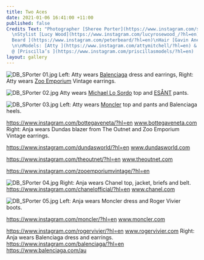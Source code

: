 ```yaml
---
title: Two Aces
date: 2021-01-06 16:41:00 +11:00
published: false
Credits Text: "Photographer [Sheree Porter](https://www.instagram.com/sheree__porter/?hl=en)
  \nStylist [Lucy Wood](https://www.instagram.com/lucyrosewood_/?hl=en)\nMake-Up [Peter
  Beard ](https://www.instagram.com/peterbeard/?hl=en)\nHair [Gavin Anesbury](https://www.instagram.com/gavinanesburybeauty/?hl=en)
  \n\nModels: [Atty ](https://www.instagram.com/attymitchell/?hl=en) & \n[Anja](https://www.instagram.com/slimejive/?hl=en)
  @ [Priscilla’s ](https://www.instagram.com/priscillasmodels/?hl=en)   \n"
layout: gallery
---
```


![DB_SPorter 01.jpg](/uploads/DB_SPorter%2001.jpg)
Left: Atty wears [Balenciaga](https://www.balenciaga.com/au) dress and earrings, Right: Atty wears [Zoo Emporium](https://www.instagram.com/zooemporiumvintage/?hl=en) Vintage earrings.

![DB_SPorter 02.jpg](/uploads/DB_SPorter%2002.jpg)
Atty wears [Michael Lo Sordo](https://www.michaellosordo.com/) top and [ESÅNT](https://esant-esant.com/) pants.

![DB_SPorter 03.jpg](/uploads/DB_SPorter%2003.jpg)
Left: Atty wears [Moncler](https://www.moncler.com/gb/) top and pants and Balenciaga heels.

https://www.instagram.com/bottegaveneta/?hl=en
www.bottegaveneta.com 
Right: Anja wears Dundas blazer from The Outnet and Zoo Emporium Vintage earrings.

https://www.instagram.com/dundasworld/?hl=en
www.dundasworld.com 

https://www.instagram.com/theoutnet/?hl=en
www.theoutnet.com

https://www.instagram.com/zooemporiumvintage/?hl=en



![DB_SPorter 04.jpg](/uploads/DB_SPorter%2004.jpg)
Right: Anja wears Chanel top, jacket, briefs and belt. 
https://www.instagram.com/chanelofficial/?hl=en
www.chanel.com  



![DB_SPorter 05.jpg](/uploads/DB_SPorter%2005.jpg)
Left: Anja wears Moncler dress and Roger Vivier boots.

https://www.instagram.com/moncler/?hl=en
www.moncler.com 

https://www.instagram.com/rogervivier/?hl=en 
www.rogervivier.com 
Right: Anja wears Balenciaga dress and earrings.
https://www.instagram.com/balenciaga/?hl=en 
https://www.balenciaga.com/au

